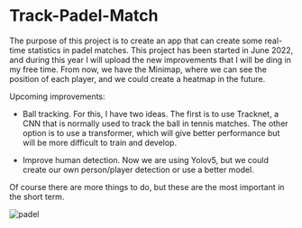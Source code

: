 # Track-Padel-Match
The purpose of this project is to create an app that can create some real-time statistics in padel matches.
This project has been started in June 2022, and during this year I will upload the new improvements that I will be ding in my free time.
From now, we have the Minimap, where we can see the position of each player, and we could create a heatmap  in the future. 

Upcoming improvements:

- Ball tracking. For this, I have two ideas. The first is to use Tracknet, a CNN that is normally used to track the ball in tennis matches. The other option is to use a transformer, which will give better performance but will be more difficult to train and develop.

- Improve human detection. Now we are using Yolov5, but we could create our own person/player detection or use a better model.

Of course there are more things to do, but these are the most important in the short term.








![padel](https://user-images.githubusercontent.com/63413550/190146335-64873bf3-03df-486e-8a10-f2c0ec5051e6.jpeg)
